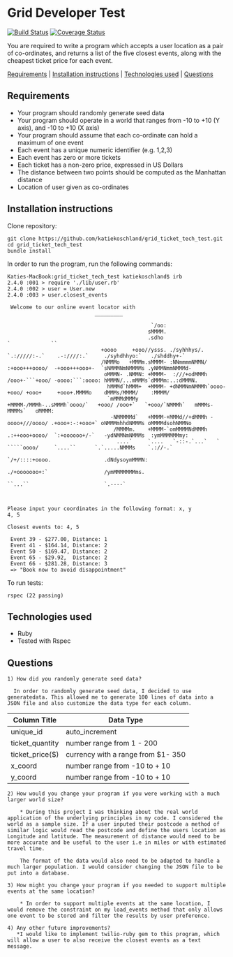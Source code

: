 # Grid Developer Test

[![Build Status](https://travis-ci.org/katiekoschland/grid_ticket_tech_test.svg?branch=master)](https://travis-ci.org/katiekoschland/grid_ticket_tech_test) [![Coverage Status](https://coveralls.io/repos/github/katiekoschland/grid_ticket_tech_test/badge.svg?branch=master)](https://coveralls.io/github/katiekoschland/grid_ticket_tech_test?branch=master)


You are required to write a program which accepts a user location as a pair of co-ordinates, and returns a list of the five closest events, along with the cheapest ticket price for each event.

[Requirements](#requirements) | [Installation instructions](#installation-instructions) | [Technologies used](#technologies-used) | [Questions](#questions)

## Requirements

* Your program should randomly generate seed data
* Your program should operate in a world that ranges from -10 to +10 (Y axis), and -10 to +10 (X axis)
* Your program should assume that each co-ordinate can hold a maximum of one event
* Each event has a unique numeric identifier (e.g. 1,2,3)
* Each event has zero or more tickets
* Each ticket has a non-zero price, expressed in US Dollars
* The distance between two points should be computed as the Manhattan distance
* Location of user given as co-ordinates


## Installation instructions

Clone repository:

````
git clone https://github.com/katiekoschland/grid_ticket_tech_test.git
cd grid_ticket_tech_test
bundle install
````

In order to run the program, run the following commands:
````
Katies-MacBook:grid_ticket_tech_test katiekoschland$ irb
2.4.0 :001 > require './lib/user.rb'
2.4.0 :002 > user = User.new
2.4.0 :003 > user.closest_events

 Welcome to our online event locator with
                            _________

                                              `/oo:
                                             sMMMM.
                                             .sdho                                                     `             ``
                              +oooo     +ooo//ysss. ./syhhhys/.    `.://///:-.`    .-:////:.`     ./syhdhhyo:`   ./shddhy+-`
                              /NMMMo   +MMMm.sMMMM- :NNmmmmNMMN/  :+ooo+++oooo/  -+ooo+++ooo+-  `sNMMMNmNMMMMs .yNMMNmmNMMMd-
                               oMMMN- .NMMN: +MMMM-  :///+odMMMh /ooo+-```+ooo/ -oooo:```:oooo: hMMMN/...mMMMs`dMMMm:..:dMMMN.
                                hMMMd`hMMM+  +MMMM- +dNMMNmNMMMh`oooo-    +ooo/ +ooo+     +ooo+.MMMMo    dMMMs/MMMM/    :MMMM/
                                `mMMMdMMMy   +MMMM-/MMMh-..sMMMh`oooo/`   +ooo/ /ooo+`   `+ooo/`NMMMh`   mMMMs-MMMMs`   oMMMM:
                                 -NMMMMMd`   +MMMM-+MMMd//+dMMMh -oooo+///oooo/ .+ooo+:-:+ooo+` oNMMMmhhdNMMMs oMMMMdsohNMMNo
                                  /MMMMm.    +MMMM-`omMMMMNdMMMh  .:++ooo+oooo/  `:+oooooo+/-`   -ydNMMNmNMMMs  :ymMMMMMMmy:
                                   ....`     `....   `-::-.`...`   ` `````oooo/     `....``      `.`.....NMMMs    `.://-.`
                                                                 `/+/::::+oooo.                 .dNdysoymMMMN:
                                                                 ./+ooooooo+:`                  /ymMMMMMMMms.
                                                                    ``...``                        `.----`



Please input your coordinates in the following format: x, y
4, 5

Closest events to: 4, 5

 Event 39 - $277.00, Distance: 1
 Event 41 - $164.14, Distance: 2
 Event 50 - $169.47, Distance: 2
 Event 65 - $29.92,  Distance: 2
 Event 66 - $281.28, Distance: 3
 => "Book now to avoid disappointment"

````

To run tests:
````
rspec (22 passing)

````

## Technologies used


* Ruby
* Tested with Rspec



## Questions

````
1) How did you randomly generate seed data?

  In order to randomly generate seed data, I decided to use generatedata. This allowed me to generate 100 lines of data into a JSON file and also customize the data type for each column.

````
| Column Title      | Data Type     |
| ----------------- | ------------- |
| unique_id | auto_increment |
| ticket_quantity | number range from 1 - 200 |
| ticket_price($) |currency with a range from $1- 350 |
|  x_coord | number range from -10 to + 10 |
|  y_coord | number range from -10 to + 10

````
2) How would you change your program if you were working with a much larger world size?

    * During this project I was thinking about the real world application of the underlying principles in my code. I considered the world as a sample size. If a user inputed their postcode a method of similar logic would read the postcode and define the users location as Longitude and latitude. The measurement of distance would need to be more accurate and be useful to the user i.e in miles or with estimated travel time.

    The format of the data would also need to be adapted to handle a much larger population. I would consider changing the JSON file to be put into a database.

3) How might you change your program if you needed to support multiple events at the same location?

    * In order to support multiple events at the same location, I would remove the constraint on my load_events method that only allows one event to be stored and filter the results by user preference.

4) Any other future improvements?
   *I would like to implement twilio-ruby gem to this program, which will allow a user to also receive the closest events as a text message.
````
